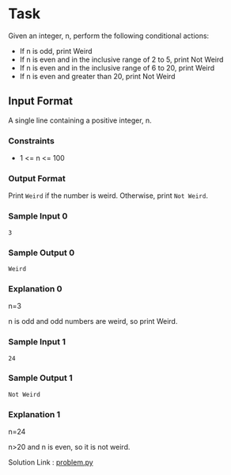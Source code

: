 # Task

Given an integer, n, perform the following conditional actions:

- If n is odd, print Weird
- If n is even and in the inclusive range of 2 to 5, print Not Weird
- If n is even and in the inclusive range of 6 to 20, print Weird
- If n is even and greater than 20, print Not Weird

## Input Format

A single line containing a positive integer, n.

### Constraints
- 1 <= n <= 100

### Output Format

Print `Weird` if the number is weird. Otherwise, print `Not Weird`.

### Sample Input 0
```
3
```
### Sample Output 0
```
Weird
```
### Explanation 0
n=3

n is odd and odd numbers are weird, so print Weird.

### Sample Input 1
```
24
```
### Sample Output 1
```
Not Weird
```
### Explanation 1

n=24

n>20 and n is even, so it is not weird.

Solution Link : [problem.py](./problem.py)